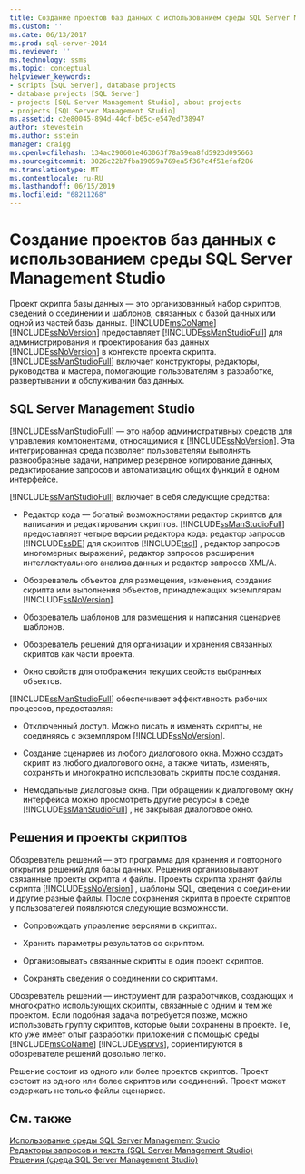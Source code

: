 ```yaml
---
title: Создание проектов баз данных с использованием среды SQL Server Management Studio | Документация Майкрософт
ms.custom: ''
ms.date: 06/13/2017
ms.prod: sql-server-2014
ms.reviewer: ''
ms.technology: ssms
ms.topic: conceptual
helpviewer_keywords:
- scripts [SQL Server], database projects
- database projects [SQL Server]
- projects [SQL Server Management Studio], about projects
- projects [SQL Server Management Studio]
ms.assetid: c2e80045-894d-44cf-b65c-e547ed738947
author: stevestein
ms.author: sstein
manager: craigg
ms.openlocfilehash: 134ac290601e463063f78a59ea8fd5923d095663
ms.sourcegitcommit: 3026c22b7fba19059a769ea5f367c4f51efaf286
ms.translationtype: MT
ms.contentlocale: ru-RU
ms.lasthandoff: 06/15/2019
ms.locfileid: "68211268"
---
```

# <a name="build-database-projects-by-using-sql-server-management-studio"></a>Создание проектов баз данных с использованием среды SQL Server Management Studio
  Проект скрипта базы данных — это организованный набор скриптов, сведений о соединении и шаблонов, связанных с базой данных или одной из частей базы данных. [!INCLUDE[msCoName](../includes/msconame-md.md)] [!INCLUDE[ssNoVersion](../includes/ssnoversion-md.md)] предоставляет [!INCLUDE[ssManStudioFull](../includes/ssmanstudiofull-md.md)] для администрирования и проектирования баз данных [!INCLUDE[ssNoVersion](../includes/ssnoversion-md.md)] в контексте проекта скрипта. [!INCLUDE[ssManStudioFull](../includes/ssmanstudiofull-md.md)] включает конструкторы, редакторы, руководства и мастера, помогающие пользователям в разработке, развертывании и обслуживании баз данных.  
  
## <a name="sql-server-management-studio"></a>SQL Server Management Studio  
 [!INCLUDE[ssManStudioFull](../includes/ssmanstudiofull-md.md)] — это набор административных средств для управления компонентами, относящимися к [!INCLUDE[ssNoVersion](../includes/ssnoversion-md.md)]. Эта интегрированная среда позволяет пользователям выполнять разнообразные задачи, например резервное копирование данных, редактирование запросов и автоматизацию общих функций в одном интерфейсе.  
  
 [!INCLUDE[ssManStudioFull](../includes/ssmanstudiofull-md.md)] включает в себя следующие средства:  
  
-   Редактор кода — богатый возможностями редактор скриптов для написания и редактирования скриптов. [!INCLUDE[ssManStudioFull](../includes/ssmanstudiofull-md.md)] предоставляет четыре версии редактора кода: редактор запросов [!INCLUDE[ssDE](../includes/ssde-md.md)] для скриптов [!INCLUDE[tsql](../includes/tsql-md.md)] , редактор запросов многомерных выражений, редактор запросов расширения интеллектуального анализа данных и редактор запросов XML/A.  
  
-   Обозреватель объектов для размещения, изменения, создания скрипта или выполнения объектов, принадлежащих экземплярам [!INCLUDE[ssNoVersion](../includes/ssnoversion-md.md)].  
  
-   Обозреватель шаблонов для размещения и написания сценариев шаблонов.  
  
-   Обозреватель решений для организации и хранения связанных скриптов как части проекта.  
  
-   Окно свойств для отображения текущих свойств выбранных объектов.  
  
 [!INCLUDE[ssManStudioFull](../includes/ssmanstudiofull-md.md)] обеспечивает эффективность рабочих процессов, предоставляя:  
  
-   Отключенный доступ. Можно писать и изменять скрипты, не соединяясь с экземпляром [!INCLUDE[ssNoVersion](../includes/ssnoversion-md.md)].  
  
-   Создание сценариев из любого диалогового окна. Можно создать скрипт из любого диалогового окна, а также читать, изменять, сохранять и многократно использовать скрипты после создания.  
  
-   Немодальные диалоговые окна. При обращении к диалоговому окну интерфейса можно просмотреть другие ресурсы в среде [!INCLUDE[ssManStudioFull](../includes/ssmanstudiofull-md.md)] , не закрывая диалоговое окно.  
  
## <a name="solutions-and-script-projects"></a>Решения и проекты скриптов  
 Обозреватель решений — это программа для хранения и повторного открытия решений для базы данных. Решения организовывают связанные проекты скрипта и файлы. Проекты скрипта хранят файлы скрипта [!INCLUDE[ssNoVersion](../includes/ssnoversion-md.md)] , шаблоны SQL, сведения о соединении и другие разные файлы. После сохранения скрипта в проекте скриптов у пользователей появляются следующие возможности.  
  
-   Сопровождать управление версиями в скриптах.  
  
-   Хранить параметры результатов со скриптом.  
  
-   Организовывать связанные скрипты в один проект скриптов.  
  
-   Сохранять сведения о соединении со скриптами.  
  
 Обозреватель решений — инструмент для разработчиков, создающих и многократно использующих скрипты, связанные с одним и тем же проектом. Если подобная задача потребуется позже, можно использовать группу скриптов, которые были сохранены в проекте. Те, кто уже имеет опыт разработки приложений с помощью среды [!INCLUDE[msCoName](../includes/msconame-md.md)] [!INCLUDE[vsprvs](../includes/vsprvs-md.md)], сориентируются в обозревателе решений довольно легко.  
  
 Решение состоит из одного или более проектов скриптов. Проект состоит из одного или более скриптов или соединений. Проект может содержать не только файлы сценариев.  
  
## <a name="see-also"></a>См. также  
 [Использование среды SQL Server Management Studio](../database-engine/use-sql-server-management-studio.md)   
 [Редакторы запросов и текста &#40;SQL Server Management Studio&#41;](../relational-databases/scripting/query-and-text-editors-sql-server-management-studio.md)   
 [Решения (среда SQL Server Management Studio)](solution/solutions-sql-server-management-studio.md)  
  
  
